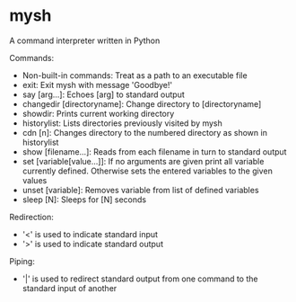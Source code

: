 # mysh
A command interpreter written in Python

Commands:
- Non-built-in commands:
    Treat as a path to an executable file
- exit:
    Exit mysh with message 'Goodbye!'
- say [arg...]:
    Echoes [arg] to standard output
- changedir [directoryname]:
    Change directory to [directoryname]
- showdir:
    Prints current working directory
- historylist:
    Lists directories previously visited by mysh
- cdn [n]:
    Changes directory to the numbered directory as shown in historylist
- show [filename...]:
    Reads from each filename in turn to standard output
- set [variable[value...]]:
    If no arguments are given print all variable currently defined.
    Otherwise sets the entered variables to the given values
- unset [variable]:
    Removes variable from list of defined variables
- sleep [N]:
    Sleeps for [N] seconds

Redirection:
- '<' is used to indicate standard input
- '>' is used to indicate standard output

Piping:
- '|' is used to redirect standard output from one command to the standard input of another

